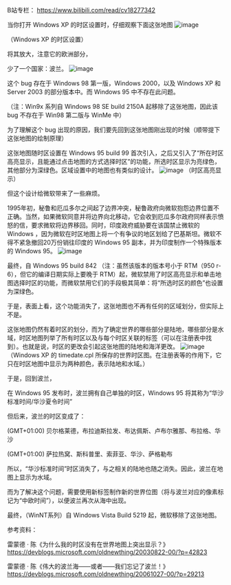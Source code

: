 B站专栏： https://www.bilibili.com/read/cv18277342

当你打开 Windows XP 的时区设置时，仔细观察下面这张地图
![image](https://i0.hdslb.com/bfs/article/46d7631ee35fec35edecb78d984af00533ead107.png)

（Windows XP 的时区设置）


将其放大，注意它的欧洲部分，

少了一个国家：波兰。
![image](https://i0.hdslb.com/bfs/article/1da03a433f7816dc0732eac87d30cc0bf29a288b.png)

这个 bug 存在于 Windows 98 第一版，Windows 2000，以及 Windows XP 和 Server 2003 的部分版本中。而 Windows 95 中不存在此问题。

（注：Win9x 系列自 Windows 98 SE build 2150A 起移除了这张地图，因此该 bug 不存在于 Win98 第二版与 WinMe 中）

为了理解这个 bug 出现的原因，我们要先回到这张地图刚出现的时候（顺带提下这张地图的绘制原理）

这张地图随时区设置在 Windows 95 build 99 首次引入，之后又引入了“所在时区高亮显示，且能通过点击地图的方式选择时区”的功能，所选时区显示为亮绿色，其他部分为深绿色。区域设置中的地图也有类似的设计。
![image](https://i0.hdslb.com/bfs/article/b7f8531d9024fabcc36e6c1dfe49bbe8a830393e.png)
（时区高亮显示）

但这个设计给微软带来了一些麻烦。

1995年初，秘鲁和厄瓜多尔之间起了边界冲突，秘鲁政府向微软抱怨边界位置不正确。当然，如果微软同意并将边界向北移动，它会收到厄瓜多尔政府同样表示愤怒的信，要求微软将边界移回。同时，印度政府威胁要在该国禁止微软的 Windows ，因为微软在时区地图上将一个有争议的地区划给了巴基斯坦。微软不得不紧急撤回20万份销往印度的 Windows 95 副本，并为印度制作一个特殊版本的 Windows 95。
![image](https://i0.hdslb.com/bfs/article/4f5c2fcc0aef76d963f72d5aad445008de4bcc70.png)

最终，自 Windows 95 build 842 （注：虽然该版本的版本号小于 RTM（950 r-6），但它的编译日期实际上要晚于 RTM）起，微软禁用了时区高亮显示和单击地图选择时区的功能，而微软禁用它们的手段极其简单：将“所选时区的颜色”也设置为深绿色。

于是，表面上看，这个功能消失了，这张地图也不再有任何的区域划分，但实际上不是。

这张地图仍然有着时区的划分，而为了确定世界的哪些部分是陆地，哪些部分是水域，时区地图列举了所有时区以及与每个时区关联的标签（可以在注册表中找到）。也就是说，时区的更改会引起这张地图的陆地和海洋更改。
![image](https://i0.hdslb.com/bfs/article/03227c62f7e4ba913ed5d9d9287bdc98d383afdf.png)
（Windows XP 的 timedate.cpl 所保存的世界时区图。在注册表等的作用下，它只在时区地图中显示为两种颜色，表示陆地和水域。）

于是，回到波兰，

在 Windows 95 发布时，波兰拥有自己单独的时区，Windows 95 将其称为“华沙标准时间/华沙夏令时间”

但后来，波兰的时区变成了：

(GMT+01:00) 贝尔格莱德，布拉迪斯拉发、布达佩斯、卢布尔雅那、布拉格、华沙

(GMT+01:00) 萨拉热窝、斯科普里、索菲亚、华沙、萨格勒布

所以，“华沙标准时间”时区消失了，与之相关的陆地也随之消失。因此，波兰在地图上显示为水域。

而为了解决这个问题，需要使用新标签制作新的世界位图（将与波兰对应的像素标记为“中欧时间”），以便波兰再次从海中出现。



最终，（WinNT系列）自 Windows Vista Build 5219 起，微软移除了这张地图。






参考资料：

雷蒙德 · 陈《为什么我的时区没有在世界地图上突出显示？》https://devblogs.microsoft.com/oldnewthing/20030822-00/?p=42823

雷蒙德 · 陈《伟大的波兰海——或者——我们忘记了波兰！》https://devblogs.microsoft.com/oldnewthing/20061027-00/?p=29213



